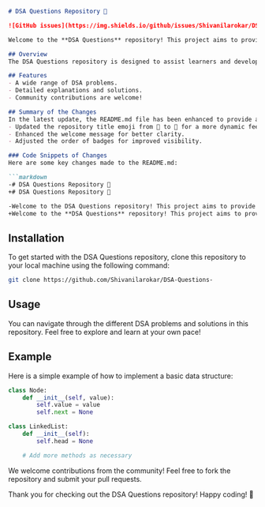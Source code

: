 ```markdown
# DSA Questions Repository 🚀

![GitHub issues](https://img.shields.io/github/issues/Shivanilarokar/DSA-Questions-) ![GitHub forks](https://img.shields.io/github/forks/Shivanilarokar/DSA-Questions-) ![GitHub stars](https://img.shields.io/github/stars/Shivanilarokar/DSA-Questions-)

Welcome to the **DSA Questions** repository! This project aims to provide a comprehensive collection of Data Structures and Algorithms (DSA) problems with well-structured solutions and clear explanations.

## Overview
The DSA Questions repository is designed to assist learners and developers in understanding various data structures and algorithms through practical examples and solutions.

## Features
- A wide range of DSA problems.
- Detailed explanations and solutions.
- Community contributions are welcome!

## Summary of the Changes
In the latest update, the README.md file has been enhanced to provide a clearer and more engaging introduction to the repository. Key changes include:
- Updated the repository title emoji from 🤖 to 🚀 for a more dynamic feel.
- Enhanced the welcome message for better clarity.
- Adjusted the order of badges for improved visibility.

### Code Snippets of Changes
Here are some key changes made to the README.md:

```markdown
-# DSA Questions Repository 🤖
+# DSA Questions Repository 🚀

-Welcome to the DSA Questions repository! This project aims to provide a comprehensive collection of data structures and algorithms (DSA) problems, along with well-documented solutions to aid understanding.
+Welcome to the **DSA Questions** repository! This project aims to provide a comprehensive collection of Data Structures and Algorithms (DSA) problems with well-structured solutions and clear explanations.
```

## Installation
To get started with the DSA Questions repository, clone this repository to your local machine using the following command:

```bash
git clone https://github.com/Shivanilarokar/DSA-Questions-
```

## Usage
You can navigate through the different DSA problems and solutions in this repository. Feel free to explore and learn at your own pace!

## Example
Here is a simple example of how to implement a basic data structure:

```python
class Node:
    def __init__(self, value):
        self.value = value
        self.next = None

class LinkedList:
    def __init__(self):
        self.head = None

    # Add more methods as necessary
```

We welcome contributions from the community! Feel free to fork the repository and submit your pull requests.

Thank you for checking out the DSA Questions repository! Happy coding! 🎉
```